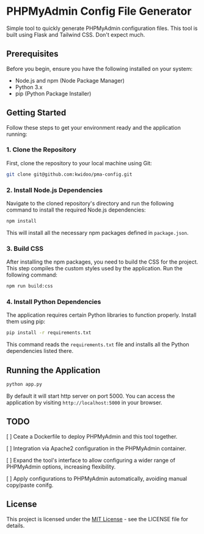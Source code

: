 # PHPMyAdmin Config File Generator

Simple tool to quickly generate PHPMyAdmin configuration files. This tool is built using Flask and Tailwind CSS. Don't expect much.

## Prerequisites

Before you begin, ensure you have the following installed on your system:

- Node.js and npm (Node Package Manager)
- Python 3.x
- pip (Python Package Installer)

## Getting Started

Follow these steps to get your environment ready and the application running:

### 1. Clone the Repository

First, clone the repository to your local machine using Git:

```bash
git clone git@github.com:kwidoo/pma-config.git
```

### 2. Install Node.js Dependencies

Navigate to the cloned repository's directory and run the following command to install the required Node.js dependencies:

```bash
npm install
```

This will install all the necessary npm packages defined in `package.json`.

### 3. Build CSS

After installing the npm packages, you need to build the CSS for the project. This step compiles the custom styles used by the application. Run the following command:

```bash
npm run build:css
```

### 4. Install Python Dependencies

The application requires certain Python libraries to function properly. Install them using pip:

```bash
pip install -r requirements.txt
```

This command reads the `requirements.txt` file and installs all the Python dependencies listed there.

## Running the Application

```bash
python app.py
```

By default it will start http server on port 5000. You can access the application by visiting `http://localhost:5000` in your browser.

## TODO

[ ] Ceate a Dockerfile to deploy PHPMyAdmin and this tool together.

[ ] Integration via Apache2 configuration in the PHPMyAdmin container.

[ ] Expand the tool's interface to allow configuring a wider range of PHPMyAdmin options, increasing flexibility.

[ ] Apply configurations to PHPMyAdmin automatically, avoiding manual copy/paste conifg.

## License

This project is licensed under the [MIT License](LICENSE) - see the LICENSE file for details.
